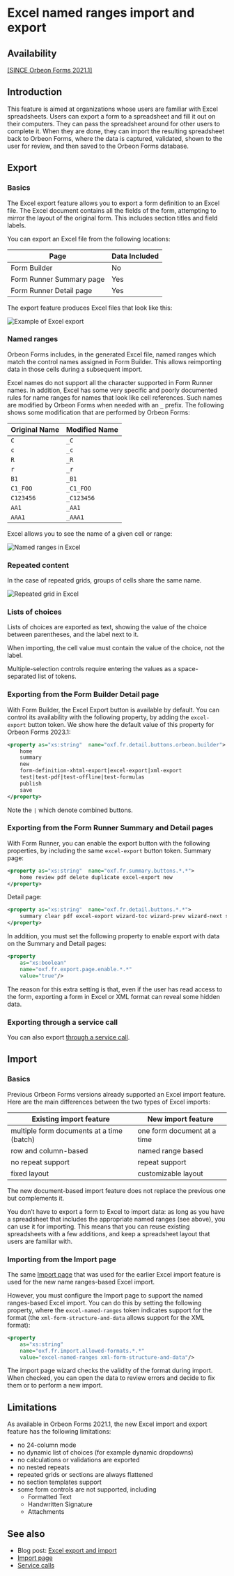 # Excel named ranges import and export

## Availability

[\[SINCE Orbeon Forms 2021.1\]](/release-notes/orbeon-forms-2021.1.md)

## Introduction

This feature is aimed at organizations whose users are familiar with Excel spreadsheets. Users can export a form to a spreadsheet and fill it out on their computers. They can pass the spreadsheet around for other users to complete it. When they are done, they can import the resulting spreadsheet back to Orbeon Forms, where the data is captured, validated, shown to the user for review, and then saved to the Orbeon Forms database.

## Export

### Basics 

The Excel export feature allows you to export a form definition to an Excel file. The Excel document contains all the fields of the form, attempting to mirror the layout of the original form. This includes section titles and field labels.

You can export an Excel file from the following locations:

| Page                     | Data Included |
|--------------------------|---------------|
| Form Builder             | No            |
| Form Runner Summary page | Yes           |
| Form Runner Detail page  | Yes           |

The export feature produces Excel files that look like this:

![Example of Excel export](/form-builder/images/excel-export-export.png)

### Named ranges

Orbeon Forms includes, in the generated Excel file, named ranges which match the control names assigned in Form Builder. This allows reimporting data in those cells during a subsequent import.

Excel names do not support all the character supported in Form Runner names. In addition, Excel has some very specific and poorly documented rules for name ranges for names that look like cell references. Such names are modified by Orbeon Forms when needed with an `_` prefix. The following shows some modification that are performed by Orbeon Forms:

| Original Name | Modified Name |
|---------------|---------------|
| `C`           | `_C`          |
| `c`           | `_c`          |
| `R`           | `_R`          |
| `r`           | `_r`          |
| `B1`          | `_B1`         |
| `C1_FOO`      | `_C1_FOO`     |
| `C123456`     | `_C123456`    |
| `AA1`         | `_AA1`        |
| `AAA1`        | `_AAA1`       |

Excel allows you to see the name of a given cell or range:

![Named ranges in Excel](/form-builder/images/excel-export-ranges.png)

### Repeated content

In the case of repeated grids, groups of cells share the same name.

![Repeated grid in Excel](/form-builder/images/excel-export-repeat-export.png)

### Lists of choices

Lists of choices are exported as text, showing the value of the choice between parentheses, and the label next to it.

When importing, the cell value must contain the value of the choice, not the label.

Multiple-selection controls require entering the values as a space-separated list of tokens.

### Exporting from the Form Builder Detail page

With Form Builder, the Excel Export button is available by default. You can control its availability with the following property, by adding the `excel-export` button token. We show here the default value of this property for Orbeon Forms 2023.1:

```xml
<property as="xs:string"  name="oxf.fr.detail.buttons.orbeon.builder">
    home
    summary
    new
    form-definition-xhtml-export|excel-export|xml-export
    test|test-pdf|test-offline|test-formulas
    publish
    save
</property>
```

Note the `|` which denote combined buttons.

### Exporting from the Form Runner Summary and Detail pages

With Form Runner, you can enable the export button with the following properties, by including the same `excel-export` button token. Summary page:

```xml
<property as="xs:string"  name="oxf.fr.summary.buttons.*.*">
    home review pdf delete duplicate excel-export new
</property>
```

Detail page:

```xml
<property as="xs:string"  name="oxf.fr.detail.buttons.*.*">
    summary clear pdf excel-export wizard-toc wizard-prev wizard-next save-final review
</property>
```

In addition, you must set the following property to enable export with data on the Summary and Detail pages:

```xml
<property
    as="xs:boolean"
    name="oxf.fr.export.page.enable.*.*"
    value="true"/>
```

The reason for this extra setting is that, even if the user has read access to the form, exporting a form in Excel or XML format can reveal some hidden data.

### Exporting through a service call

You can also export [through a service call](/form-runner/link-embed/linking.md#paths).

## Import

### Basics

Previous Orbeon Forms versions already supported an Excel import feature. Here are the main differences between the two types of Excel imports:

| Existing import feature                   | New import feature          |
|-------------------------------------------|-----------------------------|
| multiple form documents at a time (batch) | one form document at a time |
| row and column-based                      | named range based           |
| no repeat support                         | repeat support              |
| fixed layout                              | customizable layout         |

The new document-based import feature does not replace the previous one but complements it.

You don’t have to export a form to Excel to import data: as long as you have a spreadsheet that includes the appropriate named ranges (see above), you can use it for importing. This means that you can reuse existing spreadsheets with a few additions, and keep a spreadsheet layout that users are familiar with.

### Importing from the Import page

The same [Import page](excel-import.md) that was used for the earlier Excel import feature is used for the new name ranges-based Excel import.

However, you must configure the Import page to support the named ranges-based Excel import. You can do this by setting the following property, where the `excel-named-ranges` token indicates support for the format (the `xml-form-structure-and-data` allows support for the XML format):

```xml
<property
    as="xs:string"
    name="oxf.fr.import.allowed-formats.*.*" 
    value="excel-named-ranges xml-form-structure-and-data"/>
```

The import page wizard checks the validity of the format during import. When checked, you can open the data to review errors and decide to fix them or to perform a new import.

[//]: # (TODO: merging of data)

## Limitations

As available in Orbeon Forms 2021.1, the new Excel import and export feature has the following limitations:

- no 24-column mode
- no dynamic list of choices (for example dynamic dropdowns)
- no calculations or validations are exported
- no nested repeats
- repeated grids or sections are always flattened
- no section templates support
- some form controls are not supported, including
    - Formatted Text
    - Handwritten Signature
    - Attachments

## See also

- Blog post: [Excel export and import](https://blog.orbeon.com/2021/09/excel-export-and-import.html)
- [Import page](/form-runner/feature/excel-import.md)
- [Service calls](/form-runner/link-embed/linking.md)

[//]: # (https://3.basecamp.com/3600924/buckets/16915667/messages/4541166737)
[//]: # ()
[//]: # (<!-- Mais ne le montrer qu'en mode `edit` -->)
[//]: # (<property )
[//]: # (    as="xs:string"  )
[//]: # (    name="oxf.fr.detail.button.import.visible.acme.contact")
[//]: # (    value="fr:mode&#40;&#41; = 'edit'"/>)
[//]: # ()
[//]: # (<!-- Le bouton `import` navigue à la page d'import en passant le `document-id` -->)
[//]: # (<property as="xs:string" name="oxf.fr.detail.process.import.acme.contact">)
[//]: # (    require-uploads)
[//]: # (    then navigate&#40;'/fr/{fr:app-name&#40;&#41;}/{fr:form-name&#40;&#41;}/import?document-id={fr:document-id&#40;&#41;}'&#41;)
[//]: # (</property>)